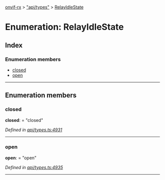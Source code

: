 [onvif-rx](../README.md) > ["api/types"](../modules/_api_types_.md) > [RelayIdleState](../enums/_api_types_.relayidlestate.md)

# Enumeration: RelayIdleState

## Index

### Enumeration members

* [closed](_api_types_.relayidlestate.md#closed)
* [open](_api_types_.relayidlestate.md#open)

---

## Enumeration members

<a id="closed"></a>

###  closed

**closed**:  = "closed"

*Defined in [api/types.ts:4931](https://github.com/patrickmichalina/onvif-rx/blob/034e4d6/src/api/types.ts#L4931)*

___
<a id="open"></a>

###  open

**open**:  = "open"

*Defined in [api/types.ts:4935](https://github.com/patrickmichalina/onvif-rx/blob/034e4d6/src/api/types.ts#L4935)*

___

